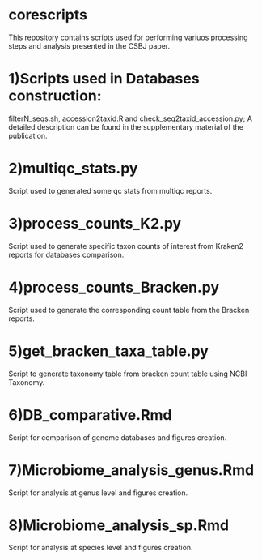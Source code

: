 # corescripts
This repository contains scripts used for performing variuos processing steps and analysis presented in the CSBJ paper.

# 1)Scripts used in Databases construction: 
filterN_seqs.sh, accession2taxid.R and check_seq2taxid_accession.py; A detailed description can be found in the supplementary material of the publication.

# 2)multiqc_stats.py
Script used to generated some qc stats from multiqc reports.

# 3)process_counts_K2.py
Script used to generate specific taxon counts of interest from Kraken2 reports for databases comparison.

# 4)process_counts_Bracken.py
Script used to generate the corresponding count table from the Bracken reports.

# 5)get_bracken_taxa_table.py
Script to generate taxonomy table from bracken count table using NCBI Taxonomy.

# 6)DB_comparative.Rmd
Script for comparison of genome databases and figures creation.

# 7)Microbiome_analysis_genus.Rmd
Script for analysis at genus level and figures creation.

# 8)Microbiome_analysis_sp.Rmd
Script for analysis at species level and figures creation.
